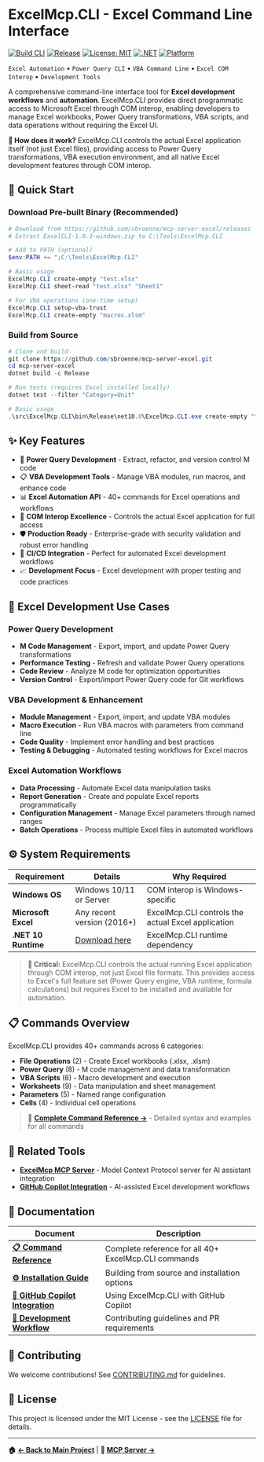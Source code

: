 # ExcelMcp.CLI - Excel Command Line Interface

[![Build CLI](https://github.com/sbroenne/mcp-server-excel/actions/workflows/build-cli.yml/badge.svg)](https://github.com/sbroenne/mcp-server-excel/actions/workflows/build-cli.yml)
[![Release](https://img.shields.io/github/v/release/sbroenne/mcp-server-excel)](https://github.com/sbroenne/mcp-server-excel/releases/latest)
[![License: MIT](https://img.shields.io/badge/License-MIT-yellow.svg)](https://opensource.org/licenses/MIT)
[![.NET](https://img.shields.io/badge/.NET-10.0-blue.svg)](https://dotnet.microsoft.com/download/dotnet/10.0)
[![Platform](https://img.shields.io/badge/platform-Windows-lightgrey.svg)](https://github.com/sbroenne/mcp-server-excel)

`Excel Automation` • `Power Query CLI` • `VBA Command Line` • `Excel COM Interop` • `Development Tools`

A comprehensive command-line interface tool for **Excel development workflows** and **automation**. ExcelMcp.CLI provides direct programmatic access to Microsoft Excel through COM interop, enabling developers to manage Excel workbooks, Power Query transformations, VBA scripts, and data operations without requiring the Excel UI.

**🎯 How does it work?** ExcelMcp.CLI controls the actual Excel application itself (not just Excel files), providing access to Power Query transformations, VBA execution environment, and all native Excel development features through COM interop.

## 🚀 Quick Start

### Download Pre-built Binary (Recommended)

```powershell
# Download from https://github.com/sbroenne/mcp-server-excel/releases
# Extract ExcelCLI-1.0.3-windows.zip to C:\Tools\ExcelMcp.CLI

# Add to PATH (optional)
$env:PATH += ";C:\Tools\ExcelMcp.CLI"

# Basic usage
ExcelMcp.CLI create-empty "test.xlsx"
ExcelMcp.CLI sheet-read "test.xlsx" "Sheet1"

# For VBA operations (one-time setup)
ExcelMcp.CLI setup-vba-trust
ExcelMcp.CLI create-empty "macros.xlsm"
```

### Build from Source

```powershell
# Clone and build
git clone https://github.com/sbroenne/mcp-server-excel.git
cd mcp-server-excel
dotnet build -c Release

# Run tests (requires Excel installed locally)
dotnet test --filter "Category=Unit"

# Basic usage
.\src\ExcelMcp.CLI\bin\Release\net10.0\ExcelMcp.CLI.exe create-empty "test.xlsx"
```

## ✨ Key Features

- 🔧 **Power Query Development** - Extract, refactor, and version control M code
- 📋 **VBA Development Tools** - Manage VBA modules, run macros, and enhance code
- 📊 **Excel Automation API** - 40+ commands for Excel operations and workflows
- 💾 **COM Interop Excellence** - Controls the actual Excel application for full access
- 🛡️ **Production Ready** - Enterprise-grade with security validation and robust error handling
- 🔄 **CI/CD Integration** - Perfect for automated Excel development workflows
- 📈 **Development Focus** - Excel development with proper testing and code practices

## 🎯 Excel Development Use Cases

### **Power Query Development**

- **M Code Management** - Export, import, and update Power Query transformations
- **Performance Testing** - Refresh and validate Power Query operations
- **Code Review** - Analyze M code for optimization opportunities
- **Version Control** - Export/import Power Query code for Git workflows

### **VBA Development & Enhancement**

- **Module Management** - Export, import, and update VBA modules
- **Macro Execution** - Run VBA macros with parameters from command line
- **Code Quality** - Implement error handling and best practices
- **Testing & Debugging** - Automated testing workflows for Excel macros

### **Excel Automation Workflows**

- **Data Processing** - Automate Excel data manipulation tasks
- **Report Generation** - Create and populate Excel reports programmatically
- **Configuration Management** - Manage Excel parameters through named ranges
- **Batch Operations** - Process multiple Excel files in automated workflows

## ⚙️ System Requirements

| Requirement | Details | Why Required |
|-------------|---------|--------------|
| **Windows OS** | Windows 10/11 or Server | COM interop is Windows-specific |
| **Microsoft Excel** | Any recent version (2016+) | ExcelMcp.CLI controls the actual Excel application |
| **.NET 10 Runtime** | [Download here](https://dotnet.microsoft.com/download/dotnet/10.0) | ExcelMcp.CLI runtime dependency |

> **🚨 Critical:** ExcelMcp.CLI controls the actual running Excel application through COM interop, not just Excel file formats. This provides access to Excel's full feature set (Power Query engine, VBA runtime, formula calculations) but requires Excel to be installed and available for automation.

## 📋 Commands Overview

ExcelMcp.CLI provides 40+ commands across 6 categories:

- **File Operations** (2) - Create Excel workbooks (.xlsx, .xlsm)
- **Power Query** (8) - M code management and data transformation  
- **VBA Scripts** (6) - Macro development and execution
- **Worksheets** (9) - Data manipulation and sheet management
- **Parameters** (5) - Named range configuration
- **Cells** (4) - Individual cell operations

> 📖 **[Complete Command Reference →](COMMANDS.md)** - Detailed syntax and examples for all commands

## 🔗 Related Tools

- **[ExcelMcp MCP Server](../README.md)** - Model Context Protocol server for AI assistant integration
- **[GitHub Copilot Integration](COPILOT.md)** - AI-assisted Excel development workflows

## 📖 Documentation

| Document | Description |
|----------|-------------|
| **[📋 Command Reference](COMMANDS.md)** | Complete reference for all 40+ ExcelMcp.CLI commands |
| **[⚙️ Installation Guide](INSTALLATION.md)** | Building from source and installation options |
| **[🤖 GitHub Copilot Integration](COPILOT.md)** | Using ExcelMcp.CLI with GitHub Copilot |
| **[🔧 Development Workflow](DEVELOPMENT.md)** | Contributing guidelines and PR requirements |

## 🤝 Contributing

We welcome contributions! See [CONTRIBUTING.md](CONTRIBUTING.md) for guidelines.

## 📜 License

This project is licensed under the MIT License - see the [LICENSE](../LICENSE) file for details.

---

**🏠 [← Back to Main Project](../README.md)** | **🧠 [MCP Server →](../src/ExcelMcp.McpServer/README.md)**
